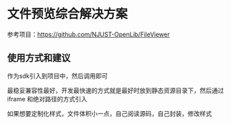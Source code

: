 # 文件预览综合解决方案

参考项目：<https://github.com/NJUST-OpenLib/FileViewer>

## 使用方式和建议

作为sdk引入到项目中，然后调用即可

最稳妥兼容性最好，开发最快速的方式就是最好时放到静态资源目录下，然后通过 iframe 和绝对路径的方式引入

如果想要定制化样式，文件体积小一点，自己阅读源码，自己封装，修改样式

